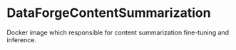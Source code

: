 # DataForgeContentSummarization
Docker image which responsible for content summarization fine-tuning and inference.
